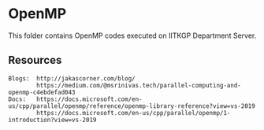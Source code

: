 # OpenMP

This folder contains OpenMP codes executed on IITKGP Department Server.

## Resources
    Blogs:  http://jakascorner.com/blog/
            https://medium.com/@msrinivas.tech/parallel-computing-and-openmp-c4ebdefad043
    Docs:   https://docs.microsoft.com/en-us/cpp/parallel/openmp/reference/openmp-library-reference?view=vs-2019
            https://docs.microsoft.com/en-us/cpp/parallel/openmp/1-introduction?view=vs-2019    
    